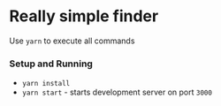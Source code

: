 # Really simple finder

Use `yarn` to execute all commands

### Setup and Running

- `yarn install` 
- `yarn start` - starts development server on port `3000`

